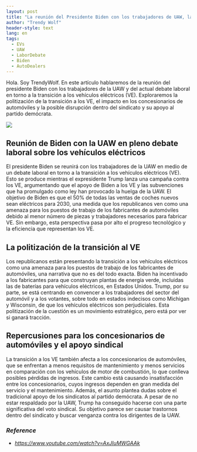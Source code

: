 ```yaml
---
layout: post
title: "La reunión del Presidente Biden con los trabajadores de UAW, la politización de la transición al VE y los posibles trastornos en el sindicato"
author: "Trendy Wolf"
header-style: text
lang: en
tags:
  - EVs
  - UAW
  - LaborDebate
  - Biden
  - AutoDealers
---
```


Hola. Soy TrendyWolf. En este artículo hablaremos de la reunión del presidente Biden con los trabajadores de la UAW y del actual debate laboral en torno a la transición a los vehículos eléctricos (VE). Exploraremos la politización de la transición a los VE, el impacto en los concesionarios de automóviles y la posible disrupción dentro del sindicato y su apoyo al partido demócrata.

<img
    src="https://i.ytimg.com/vi/AxJIuMWGAAk/hqdefault.jpg"
/>


## Reunión de Biden con la UAW en pleno debate laboral sobre los vehículos eléctricos
El presidente Biden se reunirá con los trabajadores de la UAW en medio de un debate laboral en torno a la transición a los vehículos eléctricos (VE). Esto se produce mientras el expresidente Trump lanza una campaña contra los VE, argumentando que el apoyo de Biden a los VE y las subvenciones que ha promulgado como ley han provocado la huelga de la UAW. El objetivo de Biden es que el 50% de todas las ventas de coches nuevos sean eléctricos para 2030, una medida que los republicanos ven como una amenaza para los puestos de trabajo de los fabricantes de automóviles debido al menor número de piezas y trabajadores necesarios para fabricar VE. Sin embargo, esta perspectiva pasa por alto el progreso tecnológico y la eficiencia que representan los VE.

## La politización de la transición al VE
Los republicanos están presentando la transición a los vehículos eléctricos como una amenaza para los puestos de trabajo de los fabricantes de automóviles, una narrativa que no es del todo exacta. Biden ha incentivado a los fabricantes para que construyan plantas de energía verde, incluidas las de baterías para vehículos eléctricos, en Estados Unidos. Trump, por su parte, se está centrando en convencer a los trabajadores del sector del automóvil y a los votantes, sobre todo en estados indecisos como Michigan y Wisconsin, de que los vehículos eléctricos son perjudiciales. Esta politización de la cuestión es un movimiento estratégico, pero está por ver si ganará tracción.

## Repercusiones para los concesionarios de automóviles y el apoyo sindical
La transición a los VE también afecta a los concesionarios de automóviles, que se enfrentan a menos requisitos de mantenimiento y menos servicios en comparación con los vehículos de motor de combustión, lo que conlleva posibles pérdidas de ingresos. Este cambio está causando insatisfacción entre los concesionarios, cuyos ingresos dependen en gran medida del servicio y el mantenimiento. Además, el asunto plantea dudas sobre el tradicional apoyo de los sindicatos al partido demócrata. A pesar de no estar respaldado por la UAW, Trump ha conseguido hacerse con una parte significativa del voto sindical. Su objetivo parece ser causar trastornos dentro del sindicato y buscar venganza contra los dirigentes de la UAW.


### _Reference_
- _https://www.youtube.com/watch?v=AxJIuMWGAAk_

